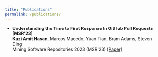 ```yaml
---
title: "Publications"
permalink: /publications/
---
```


<ul>
	<li><b> Understanding the Time to First Response In GitHub Pull Requests [MSR'23]</b>
			<br>
			<b>Kazi Amit Hasan</b>, Marcos Macedo, Yuan Tian, Bram Adams, Steven Ding
			<br>
			Mining Software Repositories 2023 (MSR'23) <a href='https://arxiv.org/abs/2304.08426'>[Paper]</a>
			<br>
	</li>
</ul>
